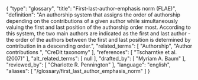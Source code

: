{
    "type": "glossary",
    "title": "First-last-author-emphasis norm (FLAE)",
    "definition": "An authorship system that assigns the order of authorship depending on the contributions of a given author while simultaneously valuing the first and last position of the authorship order most. According to this system, the two main authors are indicated as the first and last author - the order of the authors between the first and last position is determined by contribution in a descending order.",
    "related_terms": [
        "Authorship",
        "Author contributions ",
        "CreDit taxonomy"
    ],
    "references": [
        "Tscharntke et al. (2007)"
    ],
    "alt_related_terms": [
        null
    ],
    "drafted_by": [
        "Myriam A. Baum"
    ],
    "reviewed_by": [
        "Charlotte R. Pennington"
    ],
    "language": "english",
    "aliases": [
        "/glossary/first_last_author_emphasis_norm"
    ]
}
